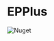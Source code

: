 # EPPlus

![![Nuget](https://img.shields.io/nuget/v/HiraokaHyperTools.EPPlus)](https://www.nuget.org/packages/HiraokaHyperTools.EPPlus/)

